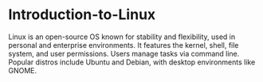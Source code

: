 # Introduction-to-Linux
Linux is an open-source OS known for stability and flexibility, used in personal and enterprise environments. It features the kernel, shell, file system, and user permissions. Users manage tasks via command line. Popular distros include Ubuntu and Debian, with desktop environments like GNOME. 
